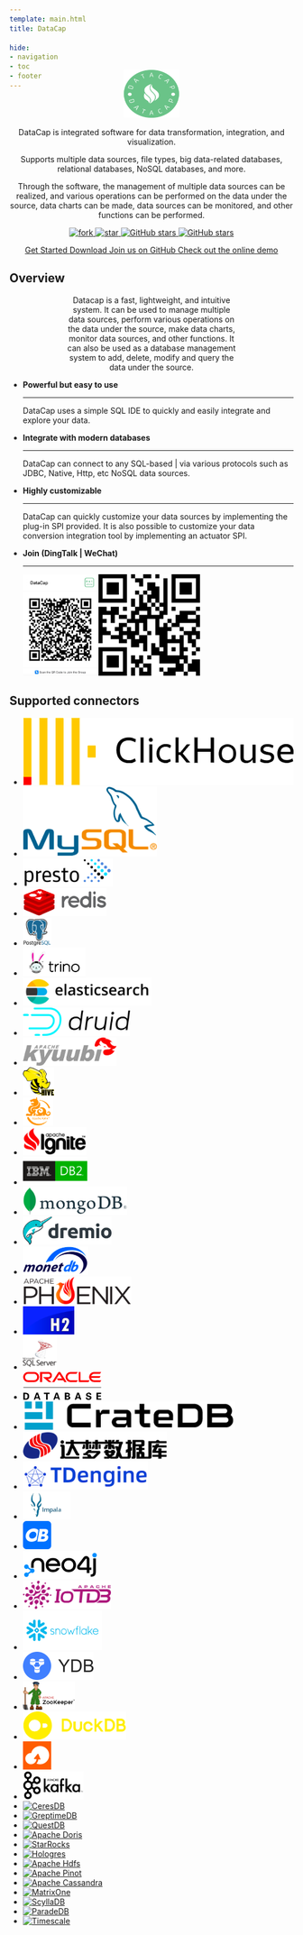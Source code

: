 ```yaml
---
template: main.html
title: DataCap

hide:
- navigation
- toc
- footer
---
```


<style xmlns="http://www.w3.org/1999/html">
.md-typeset h1 {
  text-align: center;
  color: transparent;
}
.md-typeset h2 {
  text-align: center;
  font-weight: 1000;
  font-size: 50px;
  margin-top: 60px;
  margin-bottom: 0;
}
</style>

<div style="text-align: center;">
    <img width="100" height="85" style="margin-top: -50px;" src="/assets/logo.png" />
<p/>DataCap is integrated software for data transformation, integration, and visualization.
    <p/>Supports multiple data sources, file types, big data-related databases, relational databases, NoSQL databases, and more.
    <p/>Through the software, the management of multiple data sources can be realized, and various operations can be performed on the data under the source, data charts can be made, data sources can be monitored, and other functions can be performed.
    <p/>
    <a target="_blank" href="https://gitee.com/devlive-community/datacap/members">
        <img src='https://gitee.com/devlive-community/datacap/badge/fork.svg?theme=white' alt='fork'/>
    </a>
    <a target="_blank" href="https://gitee.com/devlive-community/datacap/stargazers">
        <img src='https://gitee.com/devlive-community/datacap/badge/star.svg?theme=white' alt='star'/>
    </a>
    <a target="_blank" href="https://github.com/devlive-community/datacap/fork">
        <img alt="GitHub stars" src="https://img.shields.io/github/forks/devlive-community/datacap?logo=github">
    </a>
    <a target="_blank" href="https://github.com/devlive-community/datacap/stargazers">
        <img alt="GitHub stars" src="https://img.shields.io/github/stars/devlive-community/datacap?logo=github">
    </a>
    <p/> 
    <p/>
    <a href="/reference/getStarted/install.html" title="Get Started" class="md-button">
        Get Started
    </a>
    <a href="/download.html" title="Download" class="md-button">
      Download
    </a>
    <a href="https://github.com/devlive-community/datacap" target="_blank" title="Join us on GitHub" class="md-button md-button--primary">
      Join us on GitHub
    </a>
    <a href="http://try.datacap.edurt.io/" target="_blank" title="Check out the online demo" class="md-button md-button--primary">
      Check out the online demo
    </a>
    <p/><p/><p/><p/>
</div>

## Overview

<div style="max-width: 60%; text-align: center;margin: 0 auto;">
<p style="text-align: center;">
Datacap is a fast, lightweight, and intuitive system. It can be used to manage multiple data sources, perform various operations on the data under the source, make data charts, monitor data sources, and other functions. It can also be used as a database management system to add, delete, modify and query the data under the source.
</p>
</div>

<div style="max-width: 800px; margin: 0 auto" class="grid cards" markdown>

- __Powerful but easy to use__ 

    ---

    DataCap uses a simple SQL IDE to quickly and easily integrate and explore your data.

- __Integrate with modern databases__

    ---

    DataCap can connect to any SQL-based | via various protocols such as JDBC, Native, Http, etc NoSQL data sources.

- __Highly customizable__

    ---

    DataCap can quickly customize your data sources by implementing the plug-in SPI provided. It is also possible to customize your data conversion integration tool by implementing an actuator SPI.

- __Join (DingTalk | WeChat)__

    ---

    <img src="/assets/dingtalk.png" alt="DingTalk" style="height: 180px;" /><img src="/assets/wechat.png" alt="Wechat" style="height: 180px;" />

</div>

## Supported connectors

<div class="grid cards" markdown>

- <a href="https://clickhouse.com" target="_blank" class="connector-logo-index">
      <img src="/assets/plugin/clickhouse.png" alt="ClickHouse" />
  </a>
- <a href="https://www.mysql.com" target="_blank" class="connector-logo-index">
      <img src="/assets/plugin/mysql.png" alt="MySQL" />
  </a>
- <a href="https://prestodb.io/" target="_blank" class="connector-logo-index">
      <img src="/assets/plugin/presto.png" alt="Presto" height="50"/>
  </a>
- <a href="https://redis.io/" target="_blank" class="connector-logo-index">
      <img src="/assets/plugin/redis.png" alt="Redis" height="50"/>
  </a>
- <a href="https://www.postgresql.org/" target="_blank" class="connector-logo-index">
      <img src="/assets/plugin/postgresql.png" alt="PostgreSQL" height="50"/>
  </a>
- <a href="https://trino.io/" target="_blank" class="connector-logo-index">
      <img src="/assets/plugin/trino.png" alt="Trino" height="50"/>
  </a>
- <a href="https://www.elastic.co/" target="_blank" class="connector-logo-index">
      <img src="/assets/plugin/elasticsearch.png" alt="ElasticSearch" height="50" />
  </a>
- <a href="https://druid.apache.org/" target="_blank" class="connector-logo-index">
      <img src="/assets/plugin/druid.png" alt="Druid" height="50" />
  </a>
- <a href="https://kyuubi.apache.org/" target="_blank" class="connector-logo-index">
      <img src="/assets/plugin/kyuubi.png" alt="Kyuubi" height="50"/>
  </a>
- <a href="https://hive.apache.org/" target="_blank" class="connector-logo-index">
      <img src="/assets/plugin/hive.png" alt="Hive" height="50" />
  </a>
- <a href="https://kylin.apache.org" target="_blank" class="connector-logo-index">
      <img src="/assets/plugin/kylin.png" alt="Kylin" height="50" />
  </a>
- <a href="https://ignite.apache.org/" target="_blank" class="connector-logo-index">
      <img src="/assets/plugin/ignite.png" alt="Ignite" height="50" />
  </a>
- <a href="https://www.ibm.com/db2/" target="_blank" class="connector-logo-index">
      <img src="/assets/plugin/ibmdb2.png" alt="IBM DB2" height="50" />
  </a>
- <a href="https://www.mongodb.com/" target="_blank" class="connector-logo-index">
      <img src="/assets/plugin/mongodb.png" alt="MongoDB" height="50" />
  </a>
- <a href="https://www.dremio.com/" target="_blank" class="connector-logo-index">
      <img src="/assets/plugin/dremio.png" alt="Dremio" height="50" />
  </a>
- <a href="https://www.monetdb.org/" target="_blank" class="connector-logo-index">
      <img src="/assets/plugin/monetdb.png" alt="MonetDB" height="50" />
  </a>
- <a href="https://phoenix.apache.org/" target="_blank" class="connector-logo-index">
      <img src="/assets/plugin/phoenix.png" alt="Phoenix" height="50" />
  </a>
- <a href="https://www.h2database.com/html/main.html" target="_blank" class="connector-logo-index">
      <img src="/assets/plugin/h2.png" alt="H2" height="50" />
  </a>
- <a href="https://www.microsoft.com/sql-server" target="_blank" class="connector-logo-index">
      <img src="/assets/plugin/sqlserver.svg" alt="SqlServer" height="60" />
  </a>
- <a href="https://www.oracle.com/" target="_blank" class="connector-logo-index">
      <img src="/assets/plugin/oracle.png" alt="Oracle" height="50" />
  </a>
- <a href="https://crate.io/" target="_blank" class="connector-logo-index">
      <img src="/assets/plugin/cratedb.png" alt="CrateDB" height="50" />
  </a>
- <a href="https://www.dameng.com/DM8.html" target="_blank" class="connector-logo-index">
      <img src="/assets/plugin/dameng.png" alt="DaMeng" height="50" />
  </a>
- <a href="https://tdengine.com/" target="_blank" class="connector-logo-index">
      <img src="/assets/plugin/tdengine.png" alt="TDengine" height="50" />
  </a>
- <a href="https://impala.apache.org/" target="_blank" class="connector-logo-index">
      <img src="/assets/plugin/impala.png" alt="Impala" height="50" />
  </a>
- <a href="https://www.oceanbase.com/" target="_blank" class="connector-logo-index">
      <img src="/assets/plugin/oceanbase.png" alt="OceanBase" height="50" />
  </a>
- <a href="https://neo4j.com/" target="_blank" class="connector-logo-index">
      <img src="/assets/plugin/neo4j.png" alt="Neo4j" height="50" />
  </a>
- <a href="https://iotdb.apache.org/" target="_blank" class="connector-logo-index">
      <img src="/assets/plugin/iotdb.png" alt="IoTDB" height="50" />
  </a>
- <a href="https://www.snowflake.com/" target="_blank" class="connector-logo-index">
      <img src="/assets/plugin/snowflake.png" alt="Snowflake" height="70" />
  </a>
- <a href="https://ydb.tech/" target="_blank" class="connector-logo-index">
      <img src="/assets/plugin/ydb.png" alt="YDB" height="50" />
  </a>
- <a href="https://zookeeper.apache.org/" target="_blank" class="connector-logo-index">
      <img src="/assets/plugin/zookeeper.png" alt="Zookeeper" height="50" />
  </a>
- <a href="https://duckdb.org/" target="_blank" class="connector-logo-index">
      <img src="/assets/plugin/duckdb.png" alt="DuckDB" height="50" />
  </a>
- <a href="https://www.alibabacloud.com/zh/product/object-storage-service" target="_blank" class="connector-logo-index">
      <img src="/assets/plugin/alioss.png" alt="Aliyun OSS" height="50" />
  </a>
- <a href="https://kafka.apache.org" target="_blank" class="connector-logo-index">
      <img src="/assets/plugin/kafka.png" alt="Apache Kafka" height="50" />
  </a>
- <a href="https://docs.ceresdb.io/" target="_blank" class="connector-logo-index">
      <img src="/assets/plugin/ceresdb.png" alt="CeresDB" height="50" />
  </a>
- <a href="https://docs.greptime.com/" target="_blank" class="connector-logo-index">
      <img src="/assets/plugin/greptimedb.png" alt="GreptimeDB" height="70" />
  </a>
- <a href="https://questdb.io/" target="_blank" class="connector-logo-index">
      <img src="/assets/plugin/questdb.png" alt="QuestDB" height="50" />
  </a>
- <a href="https://doris.apache.org/" target="_blank" class="connector-logo-index">
      <img src="/assets/plugin/doris.png" alt="Apache Doris" height="50" />
  </a>
- <a href="https://www.starrocks.io/" target="_blank" class="connector-logo-index">
      <img src="/assets/plugin/starrocks.png" alt="StarRocks" height="50" />
  </a>
- <a href="https://www.alibabacloud.com/product/hologres" target="_blank" class="connector-logo-index">
      <img src="/assets/plugin/hologres.png" alt="Hologres" height=60" />
  </a>
- <a href="https://hadoop.apache.org/" target="_blank" class="connector-logo-index">
      <img src="/assets/plugin/hdfs.png" alt="Apache Hdfs" height=60" />
  </a>
- <a href="https://docs.pinot.apache.org/" target="_blank" class="connector-logo-index">
      <img src="/assets/plugin/pinot.png" alt="Apache Pinot" height=60" />
  </a>
- <a href="https://cassandra.apache.org/" target="_blank" class="connector-logo-index">
      <img src="/assets/plugin/cassandra.png" alt="Apache Cassandra" height=60" />
  </a>
- <a href="https://matrixorigin.cn/" target="_blank" class="connector-logo-index">
      <img src="/assets/plugin/matrixone.png" alt="MatrixOne" height=60" />
  </a>
- <a href="https://www.scylladb.com/" target="_blank" class="connector-logo-index">
      <img src="/assets/plugin/scylladb.png" alt="ScyllaDB" height=60" />
  </a>
- <a href="https://www.scylladb.com/" target="_blank" class="connector-logo-index">
      <img src="/assets/plugin/paradedb.png" alt="ParadeDB" height=60" />
  </a>
- <a href="https://www.timescale.com/" target="_blank" class="connector-logo-index">
      <img src="/assets/plugin/timescale.png" alt="Timescale" height=60" />
  </a>

</div>
